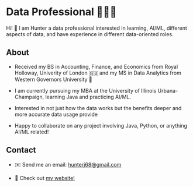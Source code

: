 # Data Professional 👨🏼‍💻
Hi! 👋 I am Hunter a data professional interested in learning, AI/ML, different aspects of data, and have experience in different data-oriented roles.

## About
- Received my BS in Accounting, Finance, and Economics from Royal Holloway, Univerity of London 🇬🇧 and my MS in Data Analytics from Western Governors University 🦉

- I am currently pursuing my MBA at the University of Illinois Urbana-Champaign, learning Java and practicing AI/ML.

- Interested in not just how the data works but the benefits deeper and more accurate data usage provide 

- Happy to collaborate on any project involving Java, Python, or anything AI/ML related!

## Contact
- ✉️ Send me an email: hunterj68@gmail.com

- 🔗 Check out [my website!](https://hire-hunter.com)

<!--
**hunterjames47/hunterjames47** is a ✨ _special_ ✨ repository because its `README.md` (this file) appears on your GitHub profile.

Here are some ideas to get you started:

- 🔭 I’m currently working on ...
- 🌱 I’m currently learning ...
- 👯 I’m looking to collaborate on ...
- 🤔 I’m looking for help with ...
- 💬 Ask me about ...
- 📫 How to reach me: ...
- 😄 Pronouns: ...
- ⚡ Fun fact: ...
-->
